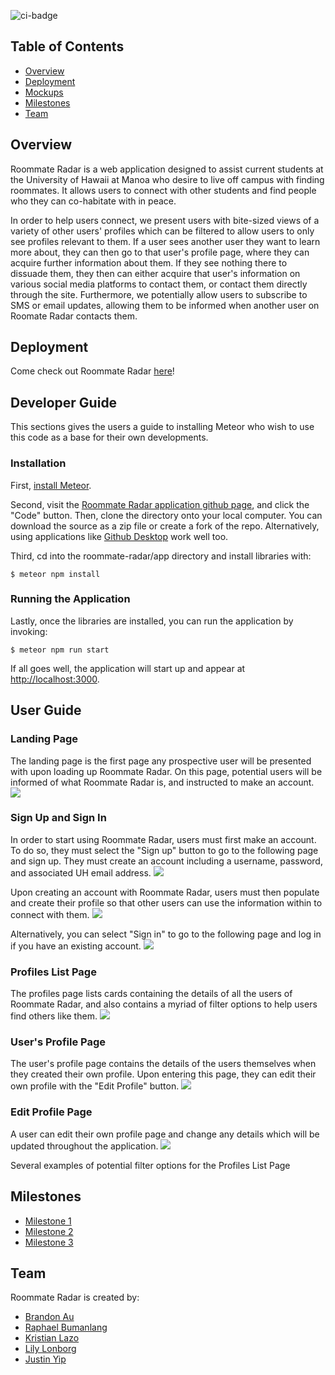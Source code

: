 ![ci-badge](https://github.com/roommate-radar/roommate-radar/workflows/ci-meteor-application-template-react/badge.svg)

## Table of Contents
* [Overview](#overview)
* [Deployment](#deployment)
* [Mockups](#mockups)
* [Milestones](#milestones)
* [Team](#team)

## Overview
Roommate Radar is a web application designed to assist current students at the University of Hawaii at Manoa who desire to live off campus with finding roommates. It allows users to connect with other students and find people who they can co-habitate with in peace.

In order to help users connect, we present users with bite-sized views of a variety of other users' profiles which can be filtered to allow users to only see profiles relevant to them. If a user sees another user they want to learn more about, they can then go to that user's profile page, where they can acquire further information about them. If they see nothing there to dissuade them, they then can either acquire that user's information on various social media platforms to contact them, or contact them directly through the site. Furthermore, we potentially allow users to subscribe to SMS or email updates, allowing them to be informed when another user on Roomate Radar contacts them.

## Deployment
Come check out Roommate Radar [here](https://roommate-radar.com)!

## Developer Guide
This sections gives the users a guide to installing Meteor who wish to use this code as a base for their own developments.
### Installation
First, [install Meteor](https://www.meteor.com/developers/install).

Second, visit the [Roommate Radar application github page](https://github.com/roommate-radar/roommate-radar), and click the "Code" button. Then, clone the directory onto your local computer. You can download the source as a zip file or create a fork of the repo. Alternatively, using applications like [Github Desktop](https://desktop.github.com/) work well too. 

Third, cd into the roommate-radar/app directory and install libraries with:
```
$ meteor npm install
```
### Running the Application
Lastly, once the libraries are installed, you can run the application by invoking:
```
$ meteor npm run start
```
If all goes well, the application will start up and appear at [http://localhost:3000](http://localhost:3000).

## User Guide
### Landing Page
The landing page is the first page any prospective user will be presented with upon loading up Roommate Radar. On this page, potential users will be informed of what Roommate Radar is, and instructed to make an account.
![](/images/landing_screenie.png)

### Sign Up and Sign In
In order to start using Roommate Radar, users must first make an account. To do so, they must select the "Sign up" button to go to the following page and sign up. They must create an account including a username, password, and associated UH email address.
![](/images/register_screenie.png)

Upon creating an account with Roommate Radar, users must then populate and create their profile so that other users can use the information within to connect with them.
![](/images/createprofile_screenie.png)

Alternatively, you can select "Sign in" to go to the following page and log in if you have an existing account.
![](/images/signin_screenie.png)

### Profiles List Page
The profiles page lists cards containing the details of all the users of Roommate Radar, and also contains a myriad of filter options to help users find others like them.
![](/images/listprofiles_screenie.png)

### User's Profile Page
The user's profile page contains the details of the users themselves when they created their own profile. Upon entering this page, they can edit their own profile with the "Edit Profile" button.
![](/images/myprofile_screenie.PNG)

### Edit Profile Page
A user can edit their own profile page and change any details which will be updated throughout the application.
![](/images/editprofile_screenie.PNG)

Several examples of potential filter options for the Profiles List Page

## Milestones
* [Milestone 1](https://github.com/roommate-radar/roommate-radar/projects/1)
* [Milestone 2](https://github.com/roommate-radar/roommate-radar/projects/2)
* [Milestone 3](https://github.com/roommate-radar/roommate-radar/projects/3)

## Team
Roommate Radar is created by:
* [Brandon Au](https://brandonow.github.io/)
* [Raphael Bumanlang](https://raphaelbumanlag.github.io/) 
* [Kristian Lazo](https://lazokris.github.io/)
* [Lily Lonborg](https://github.com/Somewha7)
* [Justin Yip](https://jyip808.github.io/)
